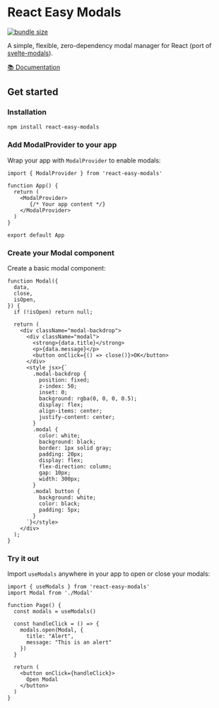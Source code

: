 # React Easy Modals
[![bundle size](https://img.shields.io/bundlephobia/minzip/react-easy-modals)](https://bundlephobia.com/result?p=react-easy-modals)

A simple, flexible, zero-dependency modal manager for React (port of [svelte-modals](https://github.com/mattjennings/svelte-modals)).

[📚 Documentation](https://react-easy-modals-docs.vercel.app/)

## Get started

### Installation

```bash
npm install react-easy-modals
```

### Add ModalProvider to your app

Wrap your app with `ModalProvider` to enable modals:

```tsx
import { ModalProvider } from 'react-easy-modals'

function App() {
  return (
    <ModalProvider>
       {/* Your app content */}
    </ModalProvider>
  )
}

export default App
```

### Create your Modal component

Create a basic modal component:

```tsx
function Modal({
  data,
  close,
  isOpen,
}) {
  if (!isOpen) return null;

  return (
    <div className="modal-backdrop">
      <div className="modal">
        <strong>{data.title}</strong>
        <p>{data.message}</p>
        <button onClick={() => close()}>OK</button>
      </div>
      <style jsx>{`
        .modal-backdrop {
          position: fixed;
          z-index: 50;
          inset: 0;
          background: rgba(0, 0, 0, 0.5);
          display: flex;
          align-items: center;
          justify-content: center;
        }
        .modal {
          color: white;
          background: black;
          border: 1px solid gray;
          padding: 20px;
          display: flex;
          flex-direction: column;
          gap: 10px;
          width: 300px;
        }
        .modal button {
          background: white;
          color: black;
          padding: 5px;
        }
      `}</style>
    </div>
  );
}
```

### Try it out

Import `useModals` anywhere in your app to open or close your modals:

```tsx
import { useModals } from 'react-easy-modals'
import Modal from './Modal'

function Page() {
  const modals = useModals()

  const handleClick = () => {
    modals.open(Modal, { 
      title: "Alert", 
      message: "This is an alert" 
    })
  }

  return (
    <button onClick={handleClick}>
      Open Modal
    </button>
  )
}
```
